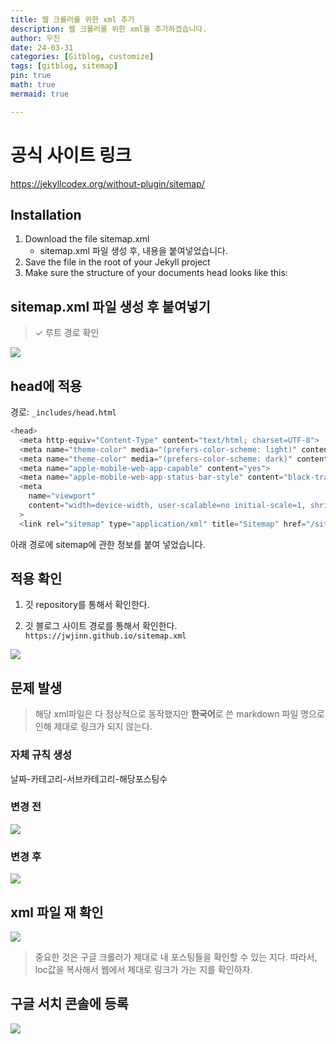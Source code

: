 ```yaml
---
title: 웹 크롤러를 위한 xml 추가
description: 웹 크롤러를 위한 xml을 추가하겠습니다.
author: 우진
date: 24-03-31
categories: [Gitblog, customize]
tags: [gitblog, sitemap]
pin: true
math: true
mermaid: true

---
```


# 공식 사이트 링크
https://jekyllcodex.org/without-plugin/sitemap/

## Installation

1. Download the file sitemap.xml
    - sitemap.xml 파일 생성 후, 내용을 붙여넣었습니다.
2. Save the file in the root of your Jekyll project
3. Make sure the structure of your documents head looks like this:

## sitemap.xml 파일 생성 후 붙여넣기
>  ✓ 루트 경로 확인

![](https://jwjinn.github.io/assets/img/gitblog/2024-03-31-12-38-20.png)

## head에 적용
경로: `_includes/head.html`

```javascript
<head>
  <meta http-equiv="Content-Type" content="text/html; charset=UTF-8">
  <meta name="theme-color" media="(prefers-color-scheme: light)" content="#f7f7f7">
  <meta name="theme-color" media="(prefers-color-scheme: dark)" content="#1b1b1e">
  <meta name="apple-mobile-web-app-capable" content="yes">
  <meta name="apple-mobile-web-app-status-bar-style" content="black-translucent">
  <meta
    name="viewport"
    content="width=device-width, user-scalable=no initial-scale=1, shrink-to-fit=no, viewport-fit=cover"
  >
  <link rel="sitemap" type="application/xml" title="Sitemap" href="/sitemap.xml" />

```
아래 경로에 sitemap에 관한 정보를 붙여 넣었습니다.

## 적용 확인

1. 깃 repository를 통해서 확인한다.

2. 깃 블로그 사이트 경로를 통해서 확인한다.
`https://jwjinn.github.io/sitemap.xml`

![](https://jwjinn.github.io/assets/img/gitblog/2024-03-31-12-49-56.png)

## 문제 발생
>해당 xml파일은 다 정상적으로 동작했지만 **한국어**로 쓴 markdown 파일 명으로 인해 제대로 링크가 되지 않는다.

### 자체 규칙 생성
날짜-카테고리-서브카테고리-해당포스팅수

### 변경 전
![](https://jwjinn.github.io/assets/img/gitblog/2024-03-31-12-51-57.png)

### 변경 후
![](https://jwjinn.github.io/assets/img/gitblog/2024-03-31-12-56-44.png)

## xml 파일 재 확인
![](https://jwjinn.github.io/assets/img/gitblog/2024-03-31-13-00-31.png)

> 중요한 것은 구글 크롤러가 제대로 내 포스팅들을 확인할 수 있는 지다.
따라서, loc값을 복사해서 웹에서 제대로 링크가 가는 지를 확인하자.

## 구글 서치 콘솔에 등록
![](https://jwjinn.github.io/assets/img/gitblog/2024-03-31-13-03-20.png)